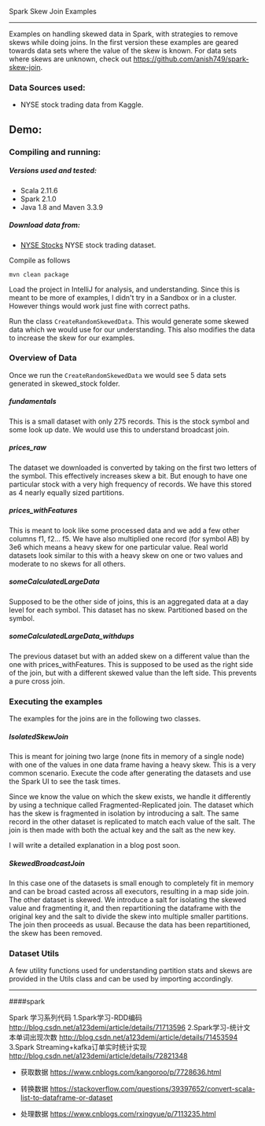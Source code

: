 Spark Skew Join Examples
___

Examples on handling skewed data in Spark, with strategies to remove skews while doing joins.
In the first version these examples are geared towards data sets where the value of the skew is known. For data sets where skews are unknown, check out https://github.com/anish749/spark-skew-join.

### Data Sources used:
 - NYSE stock trading data from Kaggle.
 
## Demo:

### Compiling and running:
##### Versions used and tested:
 - Scala 2.11.6
 - Spark 2.1.0
 - Java 1.8 and Maven 3.3.9

 
##### Download data from:
 - [NYSE Stocks](https://www.kaggle.com/dgawlik/nyse) NYSE stock trading dataset.
 
Compile as follows
```
mvn clean package
```

Load the project in IntelliJ for analysis, and understanding. Since this is meant to be more of examples, I didn't try in a Sandbox or in a cluster. However things would work just fine with correct paths.

Run the class ```CreateRandomSkewedData```. This would generate some skewed data which we would use for our understanding. This also modifies the data to increase the skew for our examples.

### Overview of Data
Once we run the ```CreateRandomSkewedData``` we would see 5 data sets generated in skewed_stock folder.

##### fundamentals
This is a small dataset with only 275 records. This is the stock symbol and some look up date. We would use this to understand broadcast join.

##### prices_raw
The dataset we downloaded is converted by taking on the first two letters of the symbol. This effectively increases skew a bit. But enough to have one particular stock with a very high frequency of records.
We have this stored as 4 nearly equally sized partitions.

##### prices_withFeatures
This is meant to look like some processed data and we add a few other columns f1, f2... f5. We have also multiplied one record (for symbol AB) by 3e6 which means a heavy skew for one particular value.
Real world datasets look similar to this with a heavy skew on one or two values and moderate to no skews for all others.

##### someCalculatedLargeData
Supposed to be the other side of joins, this is an aggregated data at a day level for each symbol. This dataset has no skew. Partitioned based on the symbol.
 
##### someCalculatedLargeData_withdups
The previous dataset but with an added skew on a different value than the one with prices_withFeatures. This is supposed to be used as the right side of the join, but with a different skewed value than the left side. This prevents a pure cross join.

### Executing the examples
The examples for the joins are in the following two classes.

##### IsolatedSkewJoin
This is meant for joining two large (none fits in memory of a single node) with one of the values in one data frame having a heavy skew.
This is a very common scenario. Execute the code after generating the datasets and use the Spark UI to see the task times.

Since we know the value on which the skew exists, we handle it differently by using a technique called Fragmented-Replicated join.
The dataset which has the skew is fragmented in isolation by introducing a salt. The same record in the other dataset is replicated to match each value of the salt. The join is then made with both the actual key and the salt as the new key.

I will write a detailed explanation in a blog post soon.

##### SkewedBroadcastJoin
In this case one of the datasets is small enough to completely fit in memory and can be broad casted across all executors, resulting in a map side join.
The other dataset is skewed. We introduce a salt for isolating the skewed value and fragmenting it, and then repartitioning the dataframe with the original key and the salt to divide the skew into multiple smaller partitions.
The join then proceeds as usual. Because the data has been repartitioned, the skew has been removed.


### Dataset Utils
A few utility functions used for understanding partition stats and skews are provided in the Utils class and can be used by importing accordingly.

___





####spark

Spark 学习系列代码
1.Spark学习-RDD编码
http://blog.csdn.net/a123demi/article/details/71713596
2.Spark学习-统计文本单词出现次数
http://blog.csdn.net/a123demi/article/details/71453594
3.Spark Streaming+kafka订单实时统计实现
http://blog.csdn.net/a123demi/article/details/72821348


- 获取数据
https://www.cnblogs.com/kangoroo/p/7728636.html

- 转换数据
https://stackoverflow.com/questions/39397652/convert-scala-list-to-dataframe-or-dataset

- 处理数据
https://www.cnblogs.com/rxingyue/p/7113235.html
